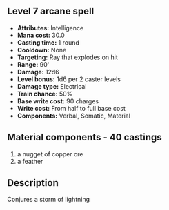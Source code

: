 ## Level 7 arcane spell

- **Attributes:** Intelligence
- **Mana cost:** 30.0
- **Casting time:** 1 round
- **Cooldown:** None
- **Targeting:** Ray that explodes on hit
- **Range:** 90'
- **Damage:** 12d6
- **Level bonus:** 1d6 per 2 caster levels
- **Damage type:** Electrical
- **Train chance:** 50%
- **Base write cost:** 90 charges
- **Write cost:** From half to full base cost
- **Components:** Verbal, Somatic, Material

## Material components - 40 castings

1. a nugget of copper ore
2. a feather

## Description

Conjures a storm of lightning
